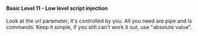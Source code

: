 #### Basic Level 11 - Low level script injection

Look at the url parameter, it's controlled by you.
All you need are pipe and ls commands. Keep it simple, if you still can't work it out, use "absolute value".
